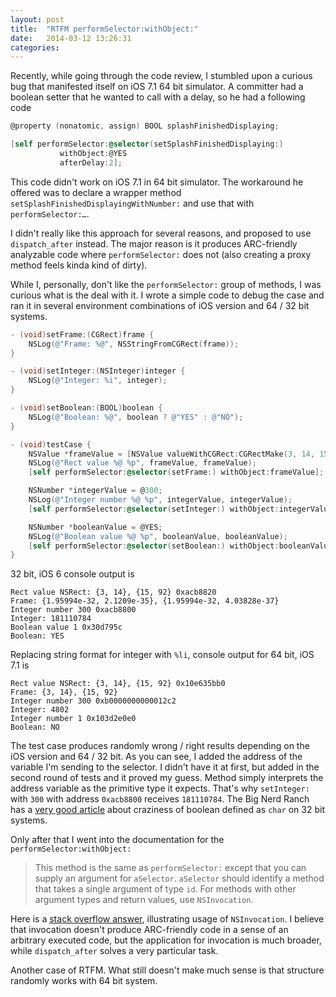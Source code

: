 ```yaml
---
layout: post
title:  "RTFM performSelector:withObject:"
date:   2014-03-12 13:26:31
categories:
---
```


Recently, while going through the code review, I stumbled upon a curious bug that manifested itself on iOS 7.1 64 bit simulator. A committer had a boolean setter that he wanted to call with a delay, so he had a following code

```objective-c
@property (nonatomic, assign) BOOL splashFinishedDisplaying;

[self performSelector:@selector(setSplashFinishedDisplaying:)
           withObject:@YES
           afterDelay:2];

```

This code didn't work on iOS 7.1 in 64 bit simulator. The workaround he offered was to declare a wrapper method `setSplashFinishedDisplayingWithNumber:` and use that with `performSelector:…`.

I didn't really like this approach for several reasons, and proposed to use `dispatch_after` instead. The major reason is it produces ARC-friendly analyzable code where `performSelector:` does not (also creating a proxy method feels kinda kind of dirty).

While I, personally, don't like the `performSelector:` group of methods, I was curious what is the deal with it. I wrote a simple code to debug the case and ran it in several environment combinations of iOS version and 64 / 32 bit systems.

```objective-c
- (void)setFrame:(CGRect)frame {
    NSLog(@"Frame: %@", NSStringFromCGRect(frame));
}

- (void)setInteger:(NSInteger)integer {
    NSLog(@"Integer: %i", integer);
}

- (void)setBoolean:(BOOL)boolean {
    NSLog(@"Boolean: %@", boolean ? @"YES" : @"NO");
}

- (void)testCase {
    NSValue *frameValue = [NSValue valueWithCGRect:CGRectMake(3, 14, 15, 92)];
    NSLog(@"Rect value %@ %p", frameValue, frameValue);
    [self performSelector:@selector(setFrame:) withObject:frameValue];

    NSNumber *integerValue = @300;
    NSLog(@"Integer number %@ %p", integerValue, integerValue);
    [self performSelector:@selector(setInteger:) withObject:integerValue];

    NSNumber *booleanValue = @YES;
    NSLog(@"Boolean value %@ %p", booleanValue, booleanValue);
    [self performSelector:@selector(setBoolean:) withObject:booleanValue];
}
```

32 bit, iOS 6 console output is

```
Rect value NSRect: {3, 14}, {15, 92} 0xacb8820
Frame: {1.95994e-32, 2.1209e-35}, {1.95994e-32, 4.03828e-37}
Integer number 300 0xacb8800
Integer: 181110784
Boolean value 1 0x30d795c
Boolean: YES
```

Replacing string format for integer with `%li`, console output for 64 bit, iOS 7.1 is

```
Rect value NSRect: {3, 14}, {15, 92} 0x10e635bb0
Frame: {3, 14}, {15, 92}
Integer number 300 0xb0000000000012c2
Integer: 4802
Integer number 1 0x103d2e0e0
Boolean: NO
```

The test case produces randomly wrong / right results depending on the iOS version and 64 / 32 bit. As you can see, I added the address of the variable I'm sending to the selector. I didn't have it at first, but added in the second round of tests and it proved my guess. Method simply interprets the address variable as the primitive type it expects. That's why `setInteger:` with `300` with address `0xacb8800` receives `181110784`. The Big Nerd Ranch has a [very good article](blog.bignerdranch.com/564-bools-sharp-corners/) about craziness of boolean defined as `char` on 32 bit systems.

Only after that I went into the documentation for the `performSelector:withObject:`

> This method is the same as `performSelector:` except that you can supply an argument for `aSelector`. `aSelector` should identify a method that takes a single argument of type `id`. For methods with other argument types and return values, use `NSInvocation`.

Here is a [stack overflow answer](http://stackoverflow.com/questions/904515/how-to-use-performselectorwithobjectafterdelay-with-primitive-types-in-cocoa/1735045#1735045), illustrating usage of `NSInvocation`. I believe that invocation doesn't produce ARC-friendly code in a sense of an arbitrary executed code, but the application for invocation is much broader, while `dispatch_after` solves a very particular task.

Another case of RTFM. What still doesn't make much sense is that structure randomly works with 64 bit system.

